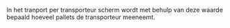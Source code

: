 In het tranport per transporteur scherm wordt met behulp van deze waarde bepaald hoeveel pallets de transporteur meeneemt.